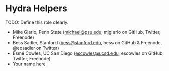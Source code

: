 Hydra Helpers
=============

TODO: Define this role clearly.

* Mike Giarlo, Penn State (michael@psu.edu, mjgiarlo on GitHub, Twitter, Freenode)
* Bess Sadler, Stanford (bess@stanford.edu, bess on GitHub & Freenode, @eosadler on Twitter)
* Esmé Cowles, UC San Diego (escowles@ucsd.edu, escowles on GitHub, Twitter, Freenode)
* Your name here
